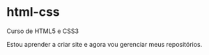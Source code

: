 # html-css
 Curso de HTML5 e CSS3

Estou aprender a criar site e agora vou gerenciar meus repositórios.